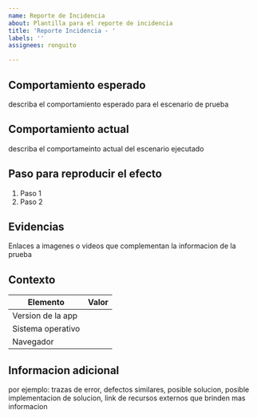 ```yaml
---
name: Reporte de Incidencia
about: Plantilla para el reporte de incidencia
title: 'Reporte Incidencia - '
labels: ''
assignees: ronguito

---
```


## Comportamiento esperado
describa el comportamiento esperado para el escenario de prueba

## Comportamiento actual
describa el comportameinto actual del escenario ejecutado

## Paso para reproducir el efecto
1. Paso 1
2. Paso 2

## Evidencias
Enlaces a imagenes o videos que complementan la informacion de la prueba

## Contexto
| Elemento  |  Valor |
|----|----|
| Version de la app |    |
| Sistema operativo |    |
| Navegador |      |

## Informacion adicional
por ejemplo: trazas de error, defectos similares, posible solucion, posible implementacion de solucion, link de recursos externos que brinden mas informacion
